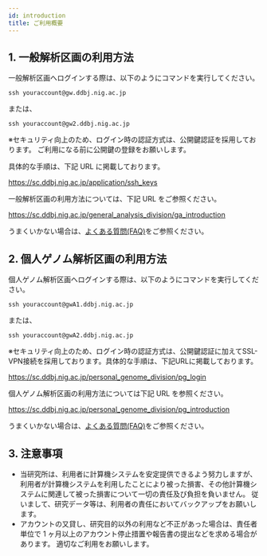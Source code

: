 ```yaml
---
id: introduction
title: ご利用概要
---
```


## 1. 一般解析区画の利用方法

一般解析区画へログインする際は、以下のようにコマンドを実行してください。

```
ssh youraccount@gw.ddbj.nig.ac.jp 
```

または、

```
ssh youraccount@gw2.ddbj.nig.ac.jp
```

※セキュリティ向上のため、ログイン時の認証方式は、公開鍵認証を採用しております。 ご利用になる前に公開鍵の登録をお願いします。

具体的な手順は、下記 URL に掲載しております。

[<u>https://sc.ddbj.nig.ac.jp/application/ssh_keys</u>](https://sc.ddbj.nig.ac.jp/application/ssh_keys)

一般解析区画の利用方法については、下記 URL をご参照ください。 

[<u>https://sc.ddbj.nig.ac.jp/general_analysis_division/ga_introduction</u>](https://sc.ddbj.nig.ac.jp/general_analysis_division/ga_introduction)

うまくいかない場合は、[<u>よくある質問(FAQ)</u>](/faq/faq_login_general)をご参照ください。


## 2. 個人ゲノム解析区画の利用方法

個人ゲノム解析区画へログインする際は、以下のようにコマンドを実行してください。

```
ssh youraccount@gwA1.ddbj.nig.ac.jp
```

または、

```
ssh youraccount@gwA2.ddbj.nig.ac.jp
```

※セキュリティ向上のため、ログイン時の認証方式は、公開鍵認証に加えてSSL-VPN接続を採用しております。具体的な手順は、下記URLに掲載しております。

[<u>https://sc.ddbj.nig.ac.jp/personal_genome_division/pg_login</u>](https://sc.ddbj.nig.ac.jp/personal_genome_division/pg_login)

個人ゲノム解析区画の利用方法については下記 URL を参照ください。 

[<u>https://sc.ddbj.nig.ac.jp/personal_genome_division/pg_introduction</u>](https://sc.ddbj.nig.ac.jp/personal_genome_division/pg_introduction)

うまくいかない場合は、[<u>よくある質問(FAQ)</u>](/faq/faq_login_personal)をご参照ください。


## 3. 注意事項

- 当研究所は、利用者に計算機システムを安定提供できるよう努力しますが、利用者が計算機システムを利用したことにより被った損害、その他計算機システムに関連して被った損害について一切の責任及び負担を負いません。 従いまして、研究データ等は、利用者の責任においてバックアップをお願いします。
- アカウントの又貸し、研究目的以外の利用など不正があった場合は、責任者単位で 1 ヶ月以上のアカウント停止措置や報告書の提出などを求める場合があります。 適切なご利用をお願いします。
